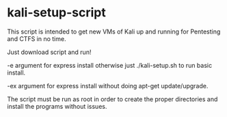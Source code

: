# kali-setup-script
This script is intended to get new VMs of Kali up and running for Pentesting and CTFS in no time.

Just download script and run!

-e argument for express install otherwise just ./kali-setup.sh to run basic install.

-ex argument for express install without doing apt-get update/upgrade.

The script must be run as root in order to create the proper directories and install the programs without issues.
